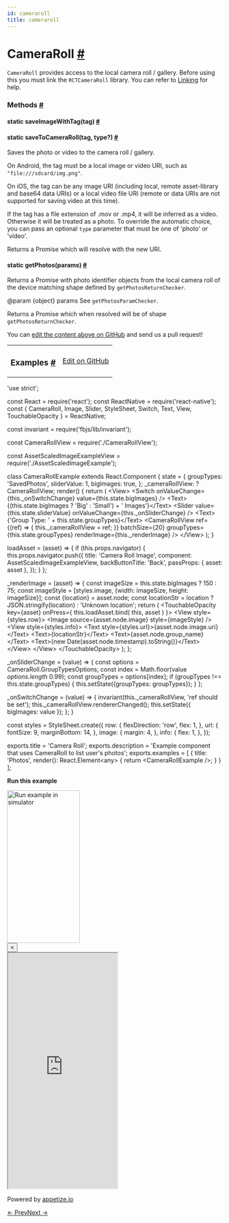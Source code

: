 ```yaml
---
id: cameraroll
title: cameraroll
---
```

<a id="content"></a><h1><a class="anchor" name="cameraroll"></a>CameraRoll <a class="hash-link" href="docs/cameraroll.html#cameraroll">#</a></h1><div><div><p><code>CameraRoll</code> provides access to the local camera roll / gallery.
Before using this you must link the <code>RCTCameraRoll</code> library.
You can refer to <a href="https://facebook.github.io/react-native/docs/linking-libraries-ios.html" target="_blank">Linking</a> for help.</p></div><span><h3><a class="anchor" name="methods"></a>Methods <a class="hash-link" href="docs/cameraroll.html#methods">#</a></h3><div class="props"><div class="prop"><h4 class="methodTitle"><a class="anchor" name="saveimagewithtag"></a><span class="methodType">static </span>saveImageWithTag<span class="methodType">(tag)</span> <a class="hash-link" href="docs/cameraroll.html#saveimagewithtag">#</a></h4></div><div class="prop"><h4 class="methodTitle"><a class="anchor" name="savetocameraroll"></a><span class="methodType">static </span>saveToCameraRoll<span class="methodType">(tag, type?)</span> <a class="hash-link" href="docs/cameraroll.html#savetocameraroll">#</a></h4><div><p>Saves the photo or video to the camera roll / gallery.</p><p>On Android, the tag must be a local image or video URI, such as <code>"file:///sdcard/img.png"</code>.</p><p>On iOS, the tag can be any image URI (including local, remote asset-library and base64 data URIs)
or a local video file URI (remote or data URIs are not supported for saving video at this time).</p><p>If the tag has a file extension of .mov or .mp4, it will be inferred as a video. Otherwise
it will be treated as a photo. To override the automatic choice, you can pass an optional
<code>type</code> parameter that must be one of 'photo' or 'video'.</p><p>Returns a Promise which will resolve with the new URI.</p></div></div><div class="prop"><h4 class="methodTitle"><a class="anchor" name="getphotos"></a><span class="methodType">static </span>getPhotos<span class="methodType">(params)</span> <a class="hash-link" href="docs/cameraroll.html#getphotos">#</a></h4><div><p>Returns a Promise with photo identifier objects from the local camera
roll of the device matching shape defined by <code>getPhotosReturnChecker</code>.</p><p>@param {object} params See <code>getPhotosParamChecker</code>.</p><p>Returns a Promise which when resolved will be of shape <code>getPhotosReturnChecker</code>.</p></div></div></div></span></div><p class="edit-page-block">You can <a target="_blank" href="https://github.com/facebook/react-native/blob/master/Libraries/CameraRoll/CameraRoll.js">edit the content above on GitHub</a> and send us a pull request!</p><div><div><table width="100%"><tbody><tr><td><h3><a class="anchor" name="examples"></a>Examples <a class="hash-link" href="docs/cameraroll.html#examples">#</a></h3></td><td style="text-align:right;"><a target="_blank" href="https://github.com/facebook/react-native/blob/master/Examples/UIExplorer/js/CameraRollExample.js">Edit on GitHub</a></td></tr></tbody></table><div class="example-container"><div class="prism language-javascript"><span class="token string">'use strict'</span><span class="token punctuation">;</span>

const React <span class="token operator">=</span> <span class="token function">require<span class="token punctuation">(</span></span><span class="token string">'react'</span><span class="token punctuation">)</span><span class="token punctuation">;</span>
const ReactNative <span class="token operator">=</span> <span class="token function">require<span class="token punctuation">(</span></span><span class="token string">'react-native'</span><span class="token punctuation">)</span><span class="token punctuation">;</span>
const <span class="token punctuation">{</span>
  CameraRoll<span class="token punctuation">,</span>
  Image<span class="token punctuation">,</span>
  Slider<span class="token punctuation">,</span>
  StyleSheet<span class="token punctuation">,</span>
  Switch<span class="token punctuation">,</span>
  Text<span class="token punctuation">,</span>
  View<span class="token punctuation">,</span>
  TouchableOpacity
<span class="token punctuation">}</span> <span class="token operator">=</span> ReactNative<span class="token punctuation">;</span>

const invariant <span class="token operator">=</span> <span class="token function">require<span class="token punctuation">(</span></span><span class="token string">'fbjs/lib/invariant'</span><span class="token punctuation">)</span><span class="token punctuation">;</span>

const CameraRollView <span class="token operator">=</span> <span class="token function">require<span class="token punctuation">(</span></span><span class="token string">'./CameraRollView'</span><span class="token punctuation">)</span><span class="token punctuation">;</span>

const AssetScaledImageExampleView <span class="token operator">=</span> <span class="token function">require<span class="token punctuation">(</span></span><span class="token string">'./AssetScaledImageExample'</span><span class="token punctuation">)</span><span class="token punctuation">;</span>

class <span class="token class-name">CameraRollExample</span> extends <span class="token class-name">React<span class="token punctuation">.</span>Component</span> <span class="token punctuation">{</span>
  state <span class="token operator">=</span> <span class="token punctuation">{</span>
    groupTypes<span class="token punctuation">:</span> <span class="token string">'SavedPhotos'</span><span class="token punctuation">,</span>
    sliderValue<span class="token punctuation">:</span> <span class="token number">1</span><span class="token punctuation">,</span>
    bigImages<span class="token punctuation">:</span> <span class="token boolean">true</span><span class="token punctuation">,</span>
  <span class="token punctuation">}</span><span class="token punctuation">;</span>
  _cameraRollView<span class="token punctuation">:</span> <span class="token operator">?</span>CameraRollView<span class="token punctuation">;</span>
  <span class="token function">render<span class="token punctuation">(</span></span><span class="token punctuation">)</span> <span class="token punctuation">{</span>
    <span class="token keyword">return</span> <span class="token punctuation">(</span>
      &lt;View<span class="token operator">&gt;</span>
        &lt;Switch
          onValueChange<span class="token operator">=</span><span class="token punctuation">{</span><span class="token keyword">this</span><span class="token punctuation">.</span>_onSwitchChange<span class="token punctuation">}</span>
          value<span class="token operator">=</span><span class="token punctuation">{</span><span class="token keyword">this</span><span class="token punctuation">.</span>state<span class="token punctuation">.</span>bigImages<span class="token punctuation">}</span>
        <span class="token operator">/</span><span class="token operator">&gt;</span>
        &lt;Text<span class="token operator">&gt;</span><span class="token punctuation">{</span><span class="token punctuation">(</span><span class="token keyword">this</span><span class="token punctuation">.</span>state<span class="token punctuation">.</span>bigImages <span class="token operator">?</span> <span class="token string">'Big'</span> <span class="token punctuation">:</span> <span class="token string">'Small'</span><span class="token punctuation">)</span> <span class="token operator">+</span> <span class="token string">' Images'</span><span class="token punctuation">}</span>&lt;<span class="token operator">/</span>Text<span class="token operator">&gt;</span>
        &lt;Slider
          value<span class="token operator">=</span><span class="token punctuation">{</span><span class="token keyword">this</span><span class="token punctuation">.</span>state<span class="token punctuation">.</span>sliderValue<span class="token punctuation">}</span>
          onValueChange<span class="token operator">=</span><span class="token punctuation">{</span><span class="token keyword">this</span><span class="token punctuation">.</span>_onSliderChange<span class="token punctuation">}</span>
        <span class="token operator">/</span><span class="token operator">&gt;</span>
        &lt;Text<span class="token operator">&gt;</span><span class="token punctuation">{</span><span class="token string">'Group Type: '</span> <span class="token operator">+</span> <span class="token keyword">this</span><span class="token punctuation">.</span>state<span class="token punctuation">.</span>groupTypes<span class="token punctuation">}</span>&lt;<span class="token operator">/</span>Text<span class="token operator">&gt;</span>
        &lt;CameraRollView
          ref<span class="token operator">=</span><span class="token punctuation">{</span><span class="token punctuation">(</span>ref<span class="token punctuation">)</span> <span class="token operator">=</span><span class="token operator">&gt;</span> <span class="token punctuation">{</span> <span class="token keyword">this</span><span class="token punctuation">.</span>_cameraRollView <span class="token operator">=</span> ref<span class="token punctuation">;</span> <span class="token punctuation">}</span><span class="token punctuation">}</span>
          batchSize<span class="token operator">=</span><span class="token punctuation">{</span><span class="token number">20</span><span class="token punctuation">}</span>
          groupTypes<span class="token operator">=</span><span class="token punctuation">{</span><span class="token keyword">this</span><span class="token punctuation">.</span>state<span class="token punctuation">.</span>groupTypes<span class="token punctuation">}</span>
          renderImage<span class="token operator">=</span><span class="token punctuation">{</span><span class="token keyword">this</span><span class="token punctuation">.</span>_renderImage<span class="token punctuation">}</span>
        <span class="token operator">/</span><span class="token operator">&gt;</span>
      &lt;<span class="token operator">/</span>View<span class="token operator">&gt;</span>
    <span class="token punctuation">)</span><span class="token punctuation">;</span>
  <span class="token punctuation">}</span>

  loadAsset <span class="token operator">=</span> <span class="token punctuation">(</span>asset<span class="token punctuation">)</span> <span class="token operator">=</span><span class="token operator">&gt;</span> <span class="token punctuation">{</span>
    <span class="token keyword">if</span> <span class="token punctuation">(</span><span class="token keyword">this</span><span class="token punctuation">.</span>props<span class="token punctuation">.</span>navigator<span class="token punctuation">)</span> <span class="token punctuation">{</span>
      <span class="token keyword">this</span><span class="token punctuation">.</span>props<span class="token punctuation">.</span>navigator<span class="token punctuation">.</span><span class="token function">push<span class="token punctuation">(</span></span><span class="token punctuation">{</span>
        title<span class="token punctuation">:</span> <span class="token string">'Camera Roll Image'</span><span class="token punctuation">,</span>
        component<span class="token punctuation">:</span> AssetScaledImageExampleView<span class="token punctuation">,</span>
        backButtonTitle<span class="token punctuation">:</span> <span class="token string">'Back'</span><span class="token punctuation">,</span>
        passProps<span class="token punctuation">:</span> <span class="token punctuation">{</span> asset<span class="token punctuation">:</span> asset <span class="token punctuation">}</span><span class="token punctuation">,</span>
      <span class="token punctuation">}</span><span class="token punctuation">)</span><span class="token punctuation">;</span>
    <span class="token punctuation">}</span>
  <span class="token punctuation">}</span><span class="token punctuation">;</span>

  _renderImage <span class="token operator">=</span> <span class="token punctuation">(</span>asset<span class="token punctuation">)</span> <span class="token operator">=</span><span class="token operator">&gt;</span> <span class="token punctuation">{</span>
    const imageSize <span class="token operator">=</span> <span class="token keyword">this</span><span class="token punctuation">.</span>state<span class="token punctuation">.</span>bigImages <span class="token operator">?</span> <span class="token number">150</span> <span class="token punctuation">:</span> <span class="token number">75</span><span class="token punctuation">;</span>
    const imageStyle <span class="token operator">=</span> <span class="token punctuation">[</span>styles<span class="token punctuation">.</span>image<span class="token punctuation">,</span> <span class="token punctuation">{</span>width<span class="token punctuation">:</span> imageSize<span class="token punctuation">,</span> height<span class="token punctuation">:</span> imageSize<span class="token punctuation">}</span><span class="token punctuation">]</span><span class="token punctuation">;</span>
    const <span class="token punctuation">{</span>location<span class="token punctuation">}</span> <span class="token operator">=</span> asset<span class="token punctuation">.</span>node<span class="token punctuation">;</span>
    const locationStr <span class="token operator">=</span> location <span class="token operator">?</span> JSON<span class="token punctuation">.</span><span class="token function">stringify<span class="token punctuation">(</span></span>location<span class="token punctuation">)</span> <span class="token punctuation">:</span> <span class="token string">'Unknown location'</span><span class="token punctuation">;</span>
    <span class="token keyword">return</span> <span class="token punctuation">(</span>
      &lt;TouchableOpacity key<span class="token operator">=</span><span class="token punctuation">{</span>asset<span class="token punctuation">}</span> onPress<span class="token operator">=</span><span class="token punctuation">{</span> <span class="token keyword">this</span><span class="token punctuation">.</span>loadAsset<span class="token punctuation">.</span><span class="token function">bind<span class="token punctuation">(</span></span> <span class="token keyword">this</span><span class="token punctuation">,</span> asset <span class="token punctuation">)</span> <span class="token punctuation">}</span><span class="token operator">&gt;</span>
        &lt;View style<span class="token operator">=</span><span class="token punctuation">{</span>styles<span class="token punctuation">.</span>row<span class="token punctuation">}</span><span class="token operator">&gt;</span>
          &lt;Image
            source<span class="token operator">=</span><span class="token punctuation">{</span>asset<span class="token punctuation">.</span>node<span class="token punctuation">.</span>image<span class="token punctuation">}</span>
            style<span class="token operator">=</span><span class="token punctuation">{</span>imageStyle<span class="token punctuation">}</span>
          <span class="token operator">/</span><span class="token operator">&gt;</span>
          &lt;View style<span class="token operator">=</span><span class="token punctuation">{</span>styles<span class="token punctuation">.</span>info<span class="token punctuation">}</span><span class="token operator">&gt;</span>
            &lt;Text style<span class="token operator">=</span><span class="token punctuation">{</span>styles<span class="token punctuation">.</span>url<span class="token punctuation">}</span><span class="token operator">&gt;</span><span class="token punctuation">{</span>asset<span class="token punctuation">.</span>node<span class="token punctuation">.</span>image<span class="token punctuation">.</span>uri<span class="token punctuation">}</span>&lt;<span class="token operator">/</span>Text<span class="token operator">&gt;</span>
            &lt;Text<span class="token operator">&gt;</span><span class="token punctuation">{</span>locationStr<span class="token punctuation">}</span>&lt;<span class="token operator">/</span>Text<span class="token operator">&gt;</span>
            &lt;Text<span class="token operator">&gt;</span><span class="token punctuation">{</span>asset<span class="token punctuation">.</span>node<span class="token punctuation">.</span>group_name<span class="token punctuation">}</span>&lt;<span class="token operator">/</span>Text<span class="token operator">&gt;</span>
            &lt;Text<span class="token operator">&gt;</span><span class="token punctuation">{</span><span class="token keyword">new</span> <span class="token class-name">Date</span><span class="token punctuation">(</span>asset<span class="token punctuation">.</span>node<span class="token punctuation">.</span>timestamp<span class="token punctuation">)</span><span class="token punctuation">.</span><span class="token function">toString<span class="token punctuation">(</span></span><span class="token punctuation">)</span><span class="token punctuation">}</span>&lt;<span class="token operator">/</span>Text<span class="token operator">&gt;</span>
          &lt;<span class="token operator">/</span>View<span class="token operator">&gt;</span>
        &lt;<span class="token operator">/</span>View<span class="token operator">&gt;</span>
      &lt;<span class="token operator">/</span>TouchableOpacity<span class="token operator">&gt;</span>
    <span class="token punctuation">)</span><span class="token punctuation">;</span>
  <span class="token punctuation">}</span><span class="token punctuation">;</span>

  _onSliderChange <span class="token operator">=</span> <span class="token punctuation">(</span>value<span class="token punctuation">)</span> <span class="token operator">=</span><span class="token operator">&gt;</span> <span class="token punctuation">{</span>
    const options <span class="token operator">=</span> CameraRoll<span class="token punctuation">.</span>GroupTypesOptions<span class="token punctuation">;</span>
    const index <span class="token operator">=</span> Math<span class="token punctuation">.</span><span class="token function">floor<span class="token punctuation">(</span></span>value <span class="token operator">*</span> options<span class="token punctuation">.</span>length <span class="token operator">*</span> <span class="token number">0.99</span><span class="token punctuation">)</span><span class="token punctuation">;</span>
    const groupTypes <span class="token operator">=</span> options<span class="token punctuation">[</span>index<span class="token punctuation">]</span><span class="token punctuation">;</span>
    <span class="token keyword">if</span> <span class="token punctuation">(</span>groupTypes <span class="token operator">!</span><span class="token operator">==</span> <span class="token keyword">this</span><span class="token punctuation">.</span>state<span class="token punctuation">.</span>groupTypes<span class="token punctuation">)</span> <span class="token punctuation">{</span>
      <span class="token keyword">this</span><span class="token punctuation">.</span><span class="token function">setState<span class="token punctuation">(</span></span><span class="token punctuation">{</span>groupTypes<span class="token punctuation">:</span> groupTypes<span class="token punctuation">}</span><span class="token punctuation">)</span><span class="token punctuation">;</span>
    <span class="token punctuation">}</span>
  <span class="token punctuation">}</span><span class="token punctuation">;</span>

  _onSwitchChange <span class="token operator">=</span> <span class="token punctuation">(</span>value<span class="token punctuation">)</span> <span class="token operator">=</span><span class="token operator">&gt;</span> <span class="token punctuation">{</span>
    <span class="token function">invariant<span class="token punctuation">(</span></span><span class="token keyword">this</span><span class="token punctuation">.</span>_cameraRollView<span class="token punctuation">,</span> <span class="token string">'ref should be set'</span><span class="token punctuation">)</span><span class="token punctuation">;</span>
    <span class="token keyword">this</span><span class="token punctuation">.</span>_cameraRollView<span class="token punctuation">.</span><span class="token function">rendererChanged<span class="token punctuation">(</span></span><span class="token punctuation">)</span><span class="token punctuation">;</span>
    <span class="token keyword">this</span><span class="token punctuation">.</span><span class="token function">setState<span class="token punctuation">(</span></span><span class="token punctuation">{</span> bigImages<span class="token punctuation">:</span> value <span class="token punctuation">}</span><span class="token punctuation">)</span><span class="token punctuation">;</span>
  <span class="token punctuation">}</span><span class="token punctuation">;</span>
<span class="token punctuation">}</span>

const styles <span class="token operator">=</span> StyleSheet<span class="token punctuation">.</span><span class="token function">create<span class="token punctuation">(</span></span><span class="token punctuation">{</span>
  row<span class="token punctuation">:</span> <span class="token punctuation">{</span>
    flexDirection<span class="token punctuation">:</span> <span class="token string">'row'</span><span class="token punctuation">,</span>
    flex<span class="token punctuation">:</span> <span class="token number">1</span><span class="token punctuation">,</span>
  <span class="token punctuation">}</span><span class="token punctuation">,</span>
  url<span class="token punctuation">:</span> <span class="token punctuation">{</span>
    fontSize<span class="token punctuation">:</span> <span class="token number">9</span><span class="token punctuation">,</span>
    marginBottom<span class="token punctuation">:</span> <span class="token number">14</span><span class="token punctuation">,</span>
  <span class="token punctuation">}</span><span class="token punctuation">,</span>
  image<span class="token punctuation">:</span> <span class="token punctuation">{</span>
    margin<span class="token punctuation">:</span> <span class="token number">4</span><span class="token punctuation">,</span>
  <span class="token punctuation">}</span><span class="token punctuation">,</span>
  info<span class="token punctuation">:</span> <span class="token punctuation">{</span>
    flex<span class="token punctuation">:</span> <span class="token number">1</span><span class="token punctuation">,</span>
  <span class="token punctuation">}</span><span class="token punctuation">,</span>
<span class="token punctuation">}</span><span class="token punctuation">)</span><span class="token punctuation">;</span>

exports<span class="token punctuation">.</span>title <span class="token operator">=</span> <span class="token string">'Camera Roll'</span><span class="token punctuation">;</span>
exports<span class="token punctuation">.</span>description <span class="token operator">=</span> <span class="token string">'Example component that uses CameraRoll to list user\'s photos'</span><span class="token punctuation">;</span>
exports<span class="token punctuation">.</span>examples <span class="token operator">=</span> <span class="token punctuation">[</span>
  <span class="token punctuation">{</span>
    title<span class="token punctuation">:</span> <span class="token string">'Photos'</span><span class="token punctuation">,</span>
    <span class="token function">render<span class="token punctuation">(</span></span><span class="token punctuation">)</span><span class="token punctuation">:</span> React<span class="token punctuation">.</span>Element&lt;any<span class="token operator">&gt;</span> <span class="token punctuation">{</span> <span class="token keyword">return</span> &lt;CameraRollExample <span class="token operator">/</span><span class="token operator">&gt;</span><span class="token punctuation">;</span> <span class="token punctuation">}</span>
  <span class="token punctuation">}</span>
<span class="token punctuation">]</span><span class="token punctuation">;</span></div><div class="embedded-simulator"><p><a class="modal-button-open"><strong>Run this example</strong></a></p><div class="modal-button-open modal-button-open-img"><img alt="Run example in simulator" width="170" height="356" src="img/uiexplorer_main_ios.png"></div><div><div class="modal"><div class="modal-content"><button class="modal-button-close">×</button><div class="center"><iframe class="simulator" src="https://appetize.io/embed/7vdfm9h3e6vuf4gfdm7r5rgc48?device=iphone6s&amp;scale=60&amp;autoplay=false&amp;orientation=portrait&amp;deviceColor=white&amp;params=%7B%22route%22%3A%22CameraRoll%22%7D" width="256" height="550" scrolling="no"></iframe><p>Powered by <a target="_blank" href="https://appetize.io">appetize.io</a></p></div></div></div><div class="modal-backdrop"></div></div></div></div></div></div><div class="docs-prevnext"><a class="docs-prev" href="docs/backandroid.html#content">← Prev</a><a class="docs-next" href="docs/clipboard.html#content">Next →</a></div>